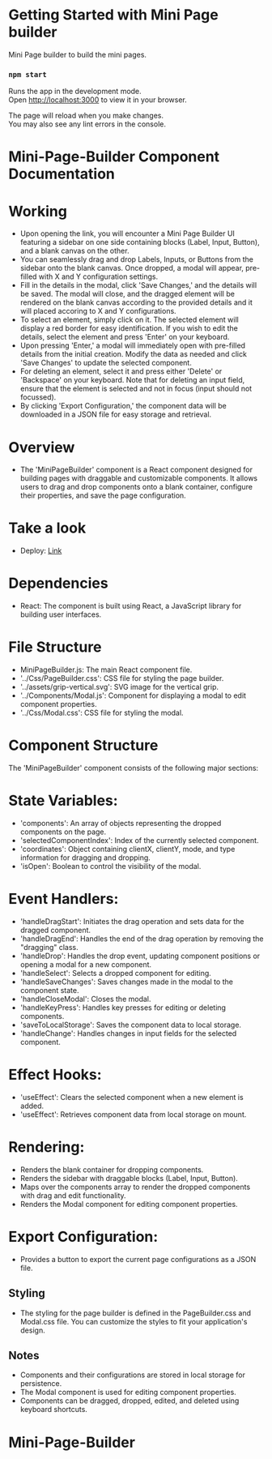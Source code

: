 # Getting Started with Mini Page builder

Mini Page builder to build the mini pages.

### `npm start`

Runs the app in the development mode.\
Open [http://localhost:3000](http://localhost:3000) to view it in your browser.

The page will reload when you make changes.\
You may also see any lint errors in the console.

# Mini-Page-Builder Component Documentation

# Working

- Upon opening the link, you will encounter a Mini Page Builder UI featuring a sidebar on one side containing blocks (Label, Input, Button), and a blank canvas on the other.
- You can seamlessly drag and drop Labels, Inputs, or Buttons from the sidebar onto the blank canvas. Once dropped, a modal will appear, pre-filled with X and Y configuration settings.
- Fill in the details in the modal, click 'Save Changes,' and the details will be saved. The modal will close, and the dragged element will be rendered on the blank canvas according to the provided details and it will placed accoring to X and Y configurations.
- To select an element, simply click on it. The selected element will display a red border for easy identification. If you wish to edit the details, select the element and press 'Enter' on your keyboard.
- Upon pressing 'Enter,' a modal will immediately open with pre-filled details from the initial creation. Modify the data as needed and click 'Save Changes' to update the selected component.
- For deleting an element, select it and press either 'Delete' or 'Backspace' on your keyboard. Note that for deleting an input field, ensure that the element is selected and not in focus (input should not focussed).
- By clicking 'Export Configuration,' the component data will be downloaded in a JSON file for easy storage and retrieval.

# Overview

- The 'MiniPageBuilder' component is a React component designed for building pages with draggable and customizable components. It allows users to drag and drop components onto a blank container, configure their properties, and save the page configuration.

# Take a look

- Deploy: [Link](https://mini-page-builder-ten.vercel.app/)

# Dependencies

- React: The component is built using React, a JavaScript library for building user interfaces.

# File Structure

- MiniPageBuilder.js: The main React component file.
- '../Css/PageBuilder.css': CSS file for styling the page builder.
- '../assets/grip-vertical.svg': SVG image for the vertical grip.
- '../Components/Modal.js': Component for displaying a modal to edit component properties.
- '../Css/Modal.css': CSS file for styling the modal.

# Component Structure

The 'MiniPageBuilder' component consists of the following major sections:

# State Variables:

- 'components': An array of objects representing the dropped components on the page.
- 'selectedComponentIndex': Index of the currently selected component.
- 'coordinates': Object containing clientX, clientY, mode, and type information for dragging and dropping.
- 'isOpen': Boolean to control the visibility of the modal.

# Event Handlers:

- 'handleDragStart': Initiates the drag operation and sets data for the dragged component.
- 'handleDragEnd': Handles the end of the drag operation by removing the "dragging" class.
- 'handleDrop': Handles the drop event, updating component positions or opening a modal for a new component.
- 'handleSelect': Selects a dropped component for editing.
- 'handleSaveChanges': Saves changes made in the modal to the component state.
- 'handleCloseModal': Closes the modal.
- 'handleKeyPress': Handles key presses for editing or deleting components.
- 'saveToLocalStorage': Saves the component data to local storage.
- 'handleChange': Handles changes in input fields for the selected component.

# Effect Hooks:

- 'useEffect': Clears the selected component when a new element is added.
- 'useEffect': Retrieves component data from local storage on mount.

# Rendering:

- Renders the blank container for dropping components.
- Renders the sidebar with draggable blocks (Label, Input, Button).
- Maps over the components array to render the dropped components with drag and edit functionality.
- Renders the Modal component for editing component properties.

# Export Configuration:

- Provides a button to export the current page configurations as a JSON file.

## Styling

- The styling for the page builder is defined in the PageBuilder.css and Modal.css file. You can customize the styles to fit your application's design.

## Notes

- Components and their configurations are stored in local storage for persistence.
- The Modal component is used for editing component properties.
- Components can be dragged, dropped, edited, and deleted using keyboard shortcuts.

# Mini-Page-Builder
